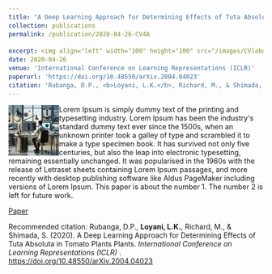 ```yaml
---
title: "A Deep Learning Approach for Determining Effects of Tuta Absoluta in Tomato Plants Plants"
collection: publications
permalink: /publication/2020-04-26-CV4A

excerpt: <img align="left" width="100" height="100" src="/images/CVlaboratory.png">'In this study, we propose a Convolutional Neural Network (CNN) approach in determining the effects of Tuta absoluta in tomato plants. Four CNN pre-trained architectures (VGG16, VGG19, ResNet and Inception-V3) were used in training classifiers on a dataset containing health and infested tomato leaves collected from real field experiments. Among the pre-trained architectures, experimental results showed that Inception-V3 yielded the best results with an average accuracy of 87.2 percent in estimating the severity status of Tuta absoluta in tomato plants. The pre-trained models could also easily identify High Tuta severity status compared to other severity status (Low tuta and No tuta)'
date: 2020-04-26
venue: 'International Conference on Learning Representations (ICLR)'
paperurl: 'https://doi.org/10.48550/arXiv.2004.04023'
citation: 'Rubanga, D.P., <b>Loyani, L.K.</b>, Richard, M., & Shimada, S. (2020). A Deep Learning Approach for Determining Effects of Tuta Absoluta in Tomato Plants Plants. <i>International Conference on Learning Representations (ICLR) </i>.'
---
```



<img align="left" width="100" height="100" src="/images/CVlaboratory.png">
Lorem Ipsum is simply dummy text of the printing and typesetting industry. Lorem Ipsum has been the industry's standard dummy text ever since the 1500s, when an unknown printer took a galley of type and scrambled it to make a type specimen book. It has survived not only five centuries, but also the leap into electronic typesetting, remaining essentially unchanged. It was popularised in the 1960s with the release of Letraset sheets containing Lorem Ipsum passages, and more recently with desktop publishing software like Aldus PageMaker including versions of Lorem Ipsum.
This paper is about the number 1. The number 2 is left for future work.

[Paper](https://arxiv.org/abs/2004.04023)

Recommended citation: Rubanga, D.P., <b>Loyani, L.K.</b>, Richard, M., & Shimada, S. (2020). A Deep Learning Approach for Determining Effects of Tuta Absoluta in Tomato Plants Plants. <i>International Conference on Learning Representations (ICLR) </i>. 
https://doi.org/10.48550/arXiv.2004.04023

